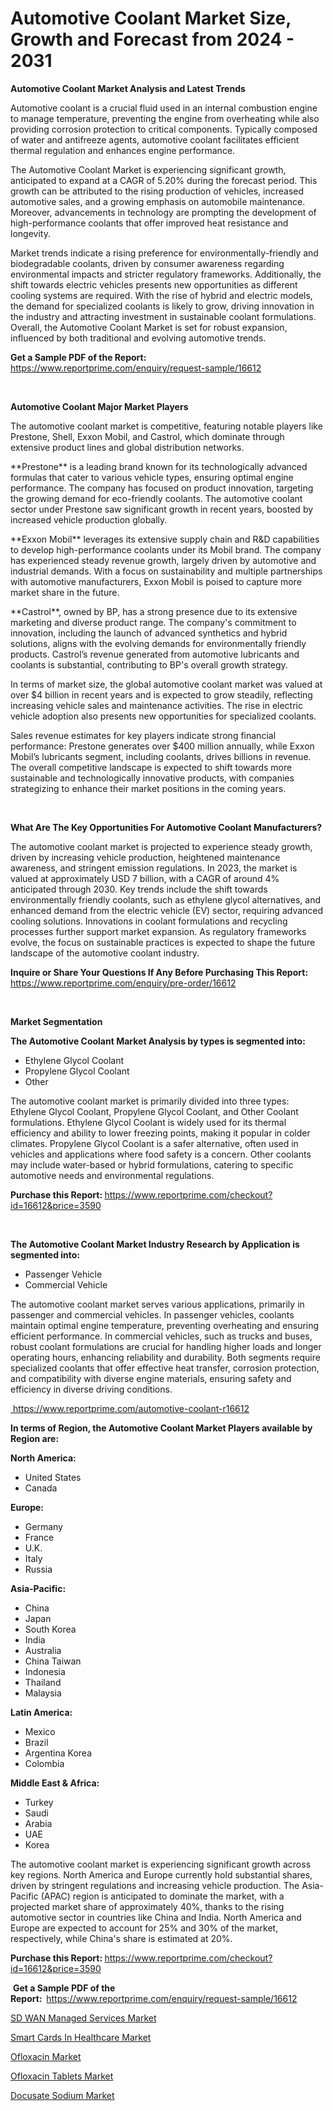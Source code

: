 <p><h1>Automotive Coolant Market Size, Growth and Forecast from 2024 - 2031</h1></p><p><strong>Automotive Coolant Market Analysis and Latest Trends</strong></p>
<p><p>Automotive coolant is a crucial fluid used in an internal combustion engine to manage temperature, preventing the engine from overheating while also providing corrosion protection to critical components. Typically composed of water and antifreeze agents, automotive coolant facilitates efficient thermal regulation and enhances engine performance.</p><p>The Automotive Coolant Market is experiencing significant growth, anticipated to expand at a CAGR of 5.20% during the forecast period. This growth can be attributed to the rising production of vehicles, increased automotive sales, and a growing emphasis on automobile maintenance. Moreover, advancements in technology are prompting the development of high-performance coolants that offer improved heat resistance and longevity.</p><p>Market trends indicate a rising preference for environmentally-friendly and biodegradable coolants, driven by consumer awareness regarding environmental impacts and stricter regulatory frameworks. Additionally, the shift towards electric vehicles presents new opportunities as different cooling systems are required. With the rise of hybrid and electric models, the demand for specialized coolants is likely to grow, driving innovation in the industry and attracting investment in sustainable coolant formulations. Overall, the Automotive Coolant Market is set for robust expansion, influenced by both traditional and evolving automotive trends.</p></p>
<p><strong>Get a Sample PDF of the Report:&nbsp;</strong> <a href="https://www.reportprime.com/enquiry/request-sample/16612?utm_campaign=1123&utm_medium=2&utm_source=Github&utm_content=ia&utm_term=23112024&utm_id=automotive-coolant">https://www.reportprime.com/enquiry/request-sample/16612</a></p>
<p>&nbsp;</p>
<p><strong>Automotive Coolant Major Market Players</strong></p>
<p><p>The automotive coolant market is competitive, featuring notable players like Prestone, Shell, Exxon Mobil, and Castrol, which dominate through extensive product lines and global distribution networks. </p><p>**Prestone** is a leading brand known for its technologically advanced formulas that cater to various vehicle types, ensuring optimal engine performance. The company has focused on product innovation, targeting the growing demand for eco-friendly coolants. The automotive coolant sector under Prestone saw significant growth in recent years, boosted by increased vehicle production globally.</p><p>**Exxon Mobil** leverages its extensive supply chain and R&D capabilities to develop high-performance coolants under its Mobil brand. The company has experienced steady revenue growth, largely driven by automotive and industrial demands. With a focus on sustainability and multiple partnerships with automotive manufacturers, Exxon Mobil is poised to capture more market share in the future.</p><p>**Castrol**, owned by BP, has a strong presence due to its extensive marketing and diverse product range. The company's commitment to innovation, including the launch of advanced synthetics and hybrid solutions, aligns with the evolving demands for environmentally friendly products. Castrol’s revenue generated from automotive lubricants and coolants is substantial, contributing to BP's overall growth strategy.</p><p>In terms of market size, the global automotive coolant market was valued at over $4 billion in recent years and is expected to grow steadily, reflecting increasing vehicle sales and maintenance activities. The rise in electric vehicle adoption also presents new opportunities for specialized coolants.</p><p>Sales revenue estimates for key players indicate strong financial performance: Prestone generates over $400 million annually, while Exxon Mobil’s lubricants segment, including coolants, drives billions in revenue. The overall competitive landscape is expected to shift towards more sustainable and technologically innovative products, with companies strategizing to enhance their market positions in the coming years.</p></p>
<p>&nbsp;</p>
<p><strong>What Are The Key Opportunities For Automotive Coolant Manufacturers?</strong></p>
<p><p>The automotive coolant market is projected to experience steady growth, driven by increasing vehicle production, heightened maintenance awareness, and stringent emission regulations. In 2023, the market is valued at approximately USD 7 billion, with a CAGR of around 4% anticipated through 2030. Key trends include the shift towards environmentally friendly coolants, such as ethylene glycol alternatives, and enhanced demand from the electric vehicle (EV) sector, requiring advanced cooling solutions. Innovations in coolant formulations and recycling processes further support market expansion. As regulatory frameworks evolve, the focus on sustainable practices is expected to shape the future landscape of the automotive coolant industry.</p></p>
<p><strong>Inquire or Share Your Questions If Any Before Purchasing This Report:</strong> <a href="https://www.reportprime.com/enquiry/pre-order/16612?utm_campaign=1123&utm_medium=2&utm_source=Github&utm_content=ia&utm_term=23112024&utm_id=automotive-coolant">https://www.reportprime.com/enquiry/pre-order/16612</a></p>
<p>&nbsp;</p>
<p><strong>Market Segmentation</strong></p>
<p><strong>The Automotive Coolant Market Analysis by types is segmented into:</strong></p>
<p><ul><li>Ethylene Glycol Coolant</li><li>Propylene Glycol Coolant</li><li>Other</li></ul></p>
<p><p>The automotive coolant market is primarily divided into three types: Ethylene Glycol Coolant, Propylene Glycol Coolant, and Other Coolant formulations. Ethylene Glycol Coolant is widely used for its thermal efficiency and ability to lower freezing points, making it popular in colder climates. Propylene Glycol Coolant is a safer alternative, often used in vehicles and applications where food safety is a concern. Other coolants may include water-based or hybrid formulations, catering to specific automotive needs and environmental regulations.</p></p>
<p><strong>Purchase this Report:&nbsp;</strong><a href="https://www.reportprime.com/checkout?id=16612&price=3590&utm_campaign=1123&utm_medium=2&utm_source=Github&utm_content=ia&utm_term=23112024&utm_id=automotive-coolant">https://www.reportprime.com/checkout?id=16612&price=3590</a></p>
<p>&nbsp;</p>
<p><strong>The Automotive Coolant Market Industry Research by Application is segmented into:</strong></p>
<p><ul><li>Passenger Vehicle</li><li>Commercial Vehicle</li></ul></p>
<p><p>The automotive coolant market serves various applications, primarily in passenger and commercial vehicles. In passenger vehicles, coolants maintain optimal engine temperature, preventing overheating and ensuring efficient performance. In commercial vehicles, such as trucks and buses, robust coolant formulations are crucial for handling higher loads and longer operating hours, enhancing reliability and durability. Both segments require specialized coolants that offer effective heat transfer, corrosion protection, and compatibility with diverse engine materials, ensuring safety and efficiency in diverse driving conditions.</p></p>
<p><a href="https://www.reportprime.com/automotive-coolant-r16612?utm_campaign=1123&utm_medium=2&utm_source=Github&utm_content=ia&utm_term=23112024&utm_id=automotive-coolant">&nbsp;https://www.reportprime.com/automotive-coolant-r16612</a></p>
<p><strong>In terms of Region, the Automotive Coolant Market Players available by Region are:</strong></p>
<p>
    <p> <strong> North America: </strong>
        <ul>
            <li>United States</li>
            <li>Canada</li>
        </ul>
        </p> 
    <p> <strong> Europe: </strong>
        <ul>
            <li>Germany</li>
            <li>France</li>
            <li>U.K.</li>
            <li>Italy</li>
            <li>Russia</li>
        </ul>
        </p> 
    <p> <strong> Asia-Pacific: </strong>
        <ul>
            <li>China</li>
            <li>Japan</li>
            <li>South Korea</li>
            <li>India</li>
            <li>Australia</li>
            <li>China Taiwan</li>
            <li>Indonesia</li>
            <li>Thailand</li>
            <li>Malaysia</li>
        </ul>
        </p> 
    <p> <strong> Latin America: </strong>
        <ul>
            <li>Mexico</li>
            <li>Brazil</li>
            <li>Argentina Korea</li>
            <li>Colombia</li>
        </ul>
        </p> 
    <p> <strong> Middle East & Africa: </strong>
        <ul>
            <li>Turkey</li>
            <li>Saudi</li>
            <li>Arabia</li>
            <li>UAE</li>
            <li>Korea</li>
        </ul>
    </p>
    </p>
<p><p>The automotive coolant market is experiencing significant growth across key regions. North America and Europe currently hold substantial shares, driven by stringent regulations and increasing vehicle production. The Asia-Pacific (APAC) region is anticipated to dominate the market, with a projected market share of approximately 40%, thanks to the rising automotive sector in countries like China and India. North America and Europe are expected to account for 25% and 30% of the market, respectively, while China's share is estimated at 20%.</p></p>
<p><strong>Purchase this Report: </strong><a href="https://www.reportprime.com/checkout?id=16612&price=3590&utm_campaign=1123&utm_medium=2&utm_source=Github&utm_content=ia&utm_term=23112024&utm_id=automotive-coolant">https://www.reportprime.com/checkout?id=16612&price=3590</a></p>
<p>&nbsp;<strong>Get a Sample PDF of the Report:&nbsp;&nbsp;</strong><a href="https://www.reportprime.com/enquiry/request-sample/16612?utm_campaign=1123&utm_medium=2&utm_source=Github&utm_content=ia&utm_term=23112024&utm_id=automotive-coolant">https://www.reportprime.com/enquiry/request-sample/16612</a></p>
<p><strong></strong></p>
<p><p><a href="https://issuu.com/reportprime-2/docs/sd-wan-managed-services-market-size_03432f3a7d4a0d?utm_campaign=1123&utm_medium=2&utm_source=Github&utm_content=ia&utm_term=23112024&utm_id=automotive-coolant">SD WAN Managed Services Market</a></p><p><a href="https://issuu.com/reportprime-2/docs/smart-cards-in-healthcare-market-si_c9b3cce0e4d3a1?utm_campaign=1123&utm_medium=2&utm_source=Github&utm_content=ia&utm_term=23112024&utm_id=automotive-coolant">Smart Cards In Healthcare Market</a></p><p><a href="https://www.linkedin.com/pulse/ofloxacin-market-review-strategic-growth-forecasted-cagr-43-ylddf?utm_campaign=1123&utm_medium=2&utm_source=Github&utm_content=ia&utm_term=23112024&utm_id=automotive-coolant">Ofloxacin Market</a></p><p><a href="https://www.linkedin.com/pulse/ofloxacin-tablets-market-forecast-projected-growth-revenue-m9spf?utm_campaign=1123&utm_medium=2&utm_source=Github&utm_content=ia&utm_term=23112024&utm_id=automotive-coolant">Ofloxacin Tablets Market</a></p><p><a href="https://github.com/thorntocarlota7676/Market-Research-Report-List-1/blob/main/docusate-sodium-market.md?utm_campaign=1123&utm_medium=2&utm_source=Github&utm_content=ia&utm_term=23112024&utm_id=automotive-coolant">Docusate Sodium Market</a></p></p>